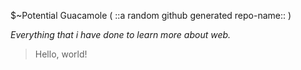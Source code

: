 $~Potential Guacamole ( ::a random github generated repo-name:: )

_Everything that i have done to learn more about web._

> Hello, world!

